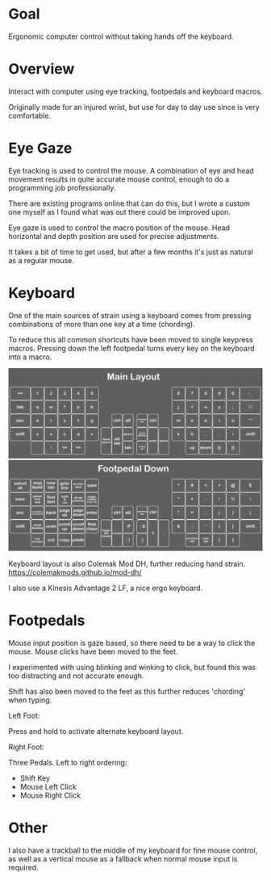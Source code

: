 # Goal

Ergonomic computer control without taking hands off the keyboard. 

# Overview

Interact with computer using eye tracking, footpedals and keyboard macros.

Originally made for an injured wrist, but use for day to day use since is very comfortable.

# Eye Gaze

Eye tracking is used to control the mouse. A combination of eye and head movement results in quite accurate mouse control, enough to do a programming job professionally.

There are existing programs online that can do this, but I wrote a custom one myself as I found what was out there could be improved upon. 

Eye gaze is used to control the macro position of the mouse. Head horizontal and depth position are used for precise adjustments.

It takes a bit of time to get used, but after a few months it's just as natural as a regular mouse.

# Keyboard

One of the main sources of strain using a keyboard comes from pressing combinations of more than one key at a time (chording). 

To reduce this all common shortcuts have been moved to single keypress macros. Pressing down the left footpedal turns every key on the keyboard into a macro.

![kinesis layout](images/kinesis%20layout.png?raw=true)
![kinesis layout alternate](images/kinesis%20layout%20alternate.png?raw=true)

Keyboard layout is also Colemak Mod DH, further reducing hand strain.
https://colemakmods.github.io/mod-dh/

I also use a Kinesis Advantage 2 LF, a nice ergo keyboard.

# Footpedals

Mouse input position is gaze based, so there need to be a way to click the mouse. Mouse clicks have been moved to the feet.

I experimented with using blinking and winking to click, but found this was too distracting and not accurate enough.

Shift has also been moved to the feet as this further reduces 'chording' when typing.

Left Foot:

Press and hold to activate alternate keyboard layout.

Right Foot:

Three Pedals. Left to right ordering:
- Shift Key
- Mouse Left Click
- Mouse Right Click

# Other

I also have a trackball to the middle of my keyboard for fine mouse control, as well as a vertical mouse as a fallback when normal mouse input is required.
